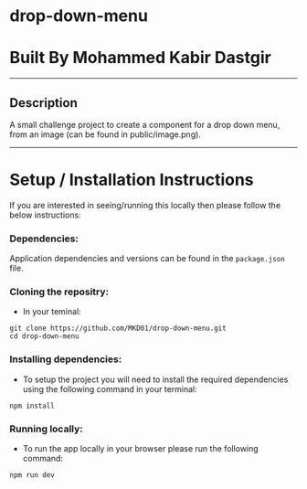 # **drop-down-menu**

# **Built By Mohammed Kabir Dastgir**

---

## **Description**

A small challenge project to create a component for a drop down menu, from an image (can be found in public/image.png).

---

# **Setup / Installation Instructions**
If you are interested in seeing/running this locally then please follow the below instructions:

### **Dependencies:**

Application dependencies and versions can be found in the `package.json` file.

### **Cloning the repositry:**

- In your teminal:

```
git clone https://github.com/MKD01/drop-down-menu.git
cd drop-down-menu
```

### **Installing dependencies:**

- To setup the project you will need to install the required dependencies using the following command in your terminal:

```
npm install
```

### **Running locally:**

- To run the app locally in your browser please run the following command:

```
npm run dev
```
